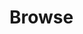 # Browse


<script>

class Gallery {

  constructor() {
    this.apiBase = `https://lively-kernel.org/bp2021dev`    
  }

  async loadAlbums() {
       this.albums = await fetch('https://lively-kernel.org/bp2021dev/albums/', {
        headers: {
          authorization: "Bearer " +  localStorage["bp2021jwt"] ,
        }
      }).then(r => r.json())
    this.log.textContent = JSON.stringify(this.albums,undefined,  2)    
  }
  
  async selectPicture(picture, element, evt) {
    if (evt.shiftKey) {
      lively.openInspector(picture)
      return 
    }
  
    this.gallery.querySelectorAll(".picture").forEach(ea => ea.classList.remove("selected"))
    element.classList.add("selected")
    this.selected = picture
    this.showDetails(picture, element)
  }
  
  showDetails(picture, element) {
    this.details.querySelector("#title").value = picture.title
    this.details.querySelector("#description").value = picture.description
    let comments = this.details.querySelector("#comments")
    comments.innerHTML = ""
    for(ea of picture.comments) {
      let comment  = <div>{JSON.stringify(ea)}</div>
     comments.appendChild(comment)
    } 
    
    let input = <input value="new comment" keydown={evt => {
      if (evt.keyCode === 13) this.addComment(picture, input.value)
    }}></input>
    comments.appendChild(input)
  }
  
  async api(method=GET, path="/", data={}) {
   let resp = await fetch('https://lively-kernel.org/bp2021dev' + path, {
        method: method,
        headers: {
          authorization: "Bearer " +  localStorage["bp2021jwt"] ,
          "content-type":  "application/json"
        },
        body: JSON.stringify(data)
    })
    return resp.json()
  }
  
  
  addComment(picture, string) {
    lively.notify("add comment not implemented", string)
    // this.api("/")
   
  }
  
  async browseAlbums() {
     if (!this.albums) await this.loadAlbums()
   
      this.log.innerHTML = ""
      this.gallery.innerHTML = ""
      var album = this.albums[0]
      for(let ea of album.pictures) {
        let element = 
          <div class="picture">
            <img 
              click={evt => 
                this.selectPicture(ea, element, evt)} 
              src={this.apiBase + ea.media.formats.thumbnail.url}>
            </img>
          </div>
        this.gallery.appendChild(element)
      }    
   }
  
  async login() {
    let username = localStorage["bp2021username"] || "user@foo"
    username = await lively.prompt("username", username)

    localStorage["bp2021username"] = username

    var password = await lively.prompt("password", "", custom => {
      custom.get("#prompt").setAttribute("type", "password")
    })

    var resp = await fetch(apiBase + '/auth/local', {
        method: "POST",
        headers: {
          "content-type":  "application/json"
        },
        body: JSON.stringify({
          identifier: username,
          password: password,
        })
      })

    if (resp.status == 200) {
      loginButton.style.background = "green"
    } else {
      loginButton.style.background = "red" 
    }
    var loginData = await resp.json()
    this.result.textContent = JSON.stringify(loginData, undefined, 2)
    localStorage["bp2021jwt"] = loginData.jwt 
  }

  async logout() {
      delete localStorage["bp2021jwt"] 
      lively.notify("logged out")
      this.log.textContent = ""
      this.loginButton.style.background = "" 
  }
 
  async updateTitle() {
    var picture = this.selected
    var title = this.details.querySelector("#title").value
    lively.notify("update picture " + picture.id +" title: " + title)
    var result = await this.api("PUT", "/pictures/" + picture.id, {
      id: picture.id,
      title: title
    })
    
    lively.notify("result", JSON.stringify(result))
    
    // refresh data... we could actually use "result" instead
    // this.loadAlbums()
    
    picture.title = result.title // take the data from server?
    
  }
 
  createUI(ctx) {  
    this.loginButton = <button click={() => this.login()}>login</button>
    this.logoutButton = <button click={() => this.logout()}>logout</button>
 
    this.log = document.createElement("pre");
    this.gallery = <div></div>
    this.details = <div>
      title: <input id="title" 
        keydown={evt => {if (evt.keyCode === 13) this.updateTitle()}}></input><br />
      description: <input id="description"></input>
      <ul id="comments">
      </ul>
    </div>

    var albumsButton = <button click={async () => {
      this.loadAlbums()
    }}>albums</button>

    var browseButton = <button click={async () => {
      this.browseAlbums()

    }}>browse</button>
  
  
    let style = document.createElement("style")
    style.textContent = `
      div.picture {
        display: inline-block;
        padding: 5px
      }
      
      div.picture.selected {
        outline: 2px solid blue;
      }
    `

    var pane = <div>
      {style}
      {this.loginButton}
      {this.logoutButton}
      {albumsButton}
      {browseButton}
      {this.log}
      {this.gallery}
      {this.details}
    </div>;
    pane.model = this // for debugging
     
    this.browseAlbums()
    return pane  
  }
}
new Gallery().createUI(this)
</script>




